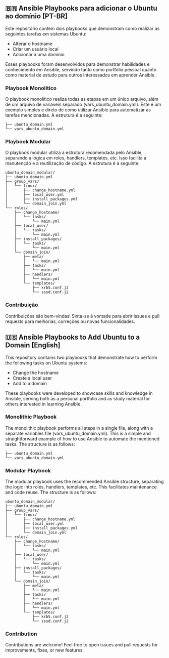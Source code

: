 ﻿## :brazil: **Ansible Playbooks para adicionar o Ubuntu ao domínio [PT-BR]**
Este repositório contém dois playbooks que demonstram como realizar as seguintes tarefas em sistemas Ubuntu:

- Alterar o hostname
- Criar um usuário local
- Adicionar a uma domínio

Esses playbooks foram desenvolvidos para demonstrar habilidades e conhecimento em Ansible, servindo tanto como portfólio pessoal quanto como material de estudo para outros interessados em aprender Ansible.

### Playbook Monolítico
O playbook monolítico realiza todas as etapas em um único arquivo, além de um arquivo de variáveis separado (vars_ubuntu_domain.yml). Este é um exemplo simples e direto de como utilizar Ansible para automatizar as tarefas mencionadas. A estrutura é a seguinte:

    ├── ubuntu_domain.yml
    └── vars_ubuntu_domain.yml

### Playbook Modular
O playbook modular utiliza a estrutura recomendada pelo Ansible, separando a lógica em roles, handlers, templates, etc. Isso facilita a manutenção e a reutilização de código. A estrutura é a seguinte:

    ubuntu_domain_modular/
    ├── ubuntu_domain.yml
    ├── group_vars/
    │   └── linux/
    │       ├── change_hostname.yml
    │       ├── local_user.yml
    │       ├── install_packages.yml
    │       └── domain_join.yml
    └── roles/
        ├── change_hostname/
        │   └── tasks/
        │       └── main.yml
        ├── local_user/
        │   └── tasks/
        │       └── main.yml
        ├── install_packages/
        │   └── tasks/
        │       └── main.yml
        └── domain_join/
            ├── meta/
            │   └── main.yml
            ├── tasks/
            │   └── main.yml
            ├── handlers/
            │   └── main.yml
            └── templates/
                ├── krb5.conf.j2
                └── sssd.conf.j2

### Contribuição
Contribuições são bem-vindas! Sinta-se à vontade para abrir issues e pull requests para melhorias, correções ou novas funcionalidades.

##  :us: Ansible Playbooks to Add Ubuntu to a Domain [English]

This repository contains two playbooks that demonstrate how to perform the following tasks on Ubuntu systems:

- Change the hostname
- Create a local user
- Add to a domain

These playbooks were developed to showcase skills and knowledge in Ansible, serving both as a personal portfolio and as study material for others interested in learning Ansible.

### Monolithic Playbook
The monolithic playbook performs all steps in a single file, along with a separate variables file (vars_ubuntu_domain.yml). This is a simple and straightforward example of how to use Ansible to automate the mentioned tasks. The structure is as follows:

    ├── ubuntu_domain.yml
    └── vars_ubuntu_domain.yml

### Modular Playbook
The modular playbook uses the recommended Ansible structure, separating the logic into roles, handlers, templates, etc. This facilitates maintenance and code reuse. The structure is as follows:

    ubuntu_domain_modular/
    ├── ubuntu_domain.yml
    ├── group_vars/
    │   └── linux/
    │       ├── change_hostname.yml
    │       ├── local_user.yml
    │       ├── install_packages.yml
    │       └── domain_join.yml
    └── roles/
        ├── change_hostname/
        │   └── tasks/
        │       └── main.yml
        ├── local_user/
        │   └── tasks/
        │       └── main.yml
        ├── install_packages/
        │   └── tasks/
        │       └── main.yml
        └── domain_join/
            ├── meta/
            │   └── main.yml
            ├── tasks/
            │   └── main.yml
            ├── handlers/
            │   └── main.yml
            └── templates/
                ├── krb5.conf.j2
                └── sssd.conf.j2

### Contribution
Contributions are welcome! Feel free to open issues and pull requests for improvements, fixes, or new features.
